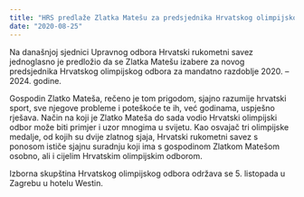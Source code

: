 ```yaml
---
title: "HRS predlaže Zlatka Matešu za predsjednika Hrvatskog olimpijskog odbora"
date: "2020-08-25"
---
```


Na današnjoj sjednici Upravnog odbora Hrvatski rukometni savez jednoglasno je predložio da se Zlatka Matešu izabere za novog predsjednika Hrvatskog olimpijskog odbora za mandatno razdoblje 2020. – 2024. godine.

Gospodin Zlatko Mateša, rečeno je tom prigodom, sjajno razumije hrvatski sport, sve njegove probleme i poteškoće te ih, već godinama, uspješno rješava. Način na koji je Zlatko Mateša do sada vodio Hrvatski olimpijski odbor može biti primjer i uzor mnogima u svijetu. Kao osvajač tri olimpijske medalje, od kojih su dvije zlatnog sjaja, Hrvatski rukometni savez s ponosom ističe sjajnu suradnju koji ima s gospodinom Zlatkom Matešom osobno, ali i cijelim Hrvatskim olimpijskim odborom.

Izborna skupština Hrvatskog olimpijskog odbora održava se 5. listopada u Zagrebu u hotelu Westin.
